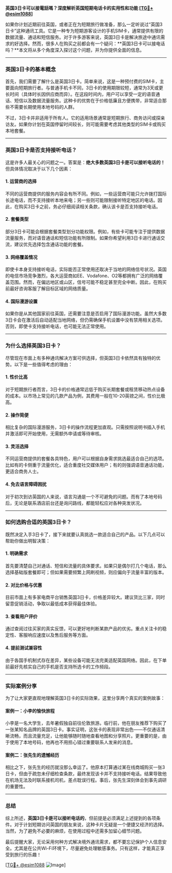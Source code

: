 **英国3日卡可以接電話嗎？深度解析英国短期电话卡的实用性和功能 [[TG💪+ @esim1088](https://t.me/s/esim1088)]**

如果你计划近期前往英国，或者正在为短期旅行做准备，那么一定听说过“英国3日卡”这种通讯工具。它是一种专为短期游客设计的手机SIM卡，通常提供有限的数据流量、通话和短信服务。对于许多游客来说，英国3日卡是解决旅途中通讯需求的好选择。然而，很多人在购买之前都会有一个疑问：**英国3日卡可以接电话吗？**本文将从多个角度深入探讨这个问题，并为你提供全面的信息。

---

### 英国3日卡的基本概念

首先，我们需要了解什么是英国3日卡。简单来说，这是一种预付费的SIM卡，主要面向短期旅行者。与普通手机卡不同，3日卡的使用期限较短，通常为3天或更长时间（具体时长因供应商而异）。在这段时间内，用户可以享受一定的语音通话、短信以及数据流量服务。这种卡的优势在于价格低廉且方便携带，非常适合那些不需要长期使用本地号码的人群。

不过，3日卡并非适用于所有人。它的适用场景通常是短期旅行、商务访问或探亲访友。如果你计划在英国停留时间较长，则可能需要考虑其他类型的SIM卡或购买本地套餐。

---

### 英国3日卡是否支持接听电话？

这是许多人最关心的问题之一。答案是：**绝大多数英国3日卡是可以接听电话的！** 但具体情况取决于以下几个因素：

#### 1. **运营商的选择**
不同的运营商提供的服务内容会有所不同。例如，一些运营商可能只允许拨打国际长途电话，而不支持接听本地来电；另一些则可能限制接听特定地区的电话。因此，在购买3日卡之前，务必仔细阅读相关条款，确认该卡是否支持接听电话。

#### 2. **套餐类型**
部分3日卡可能会根据套餐类型划分功能权限。例如，有些卡可能专注于提供数据流量服务，而对语音通话和短信功能有所限制。如果你希望利用3日卡进行通话交流，建议优先选择包含通话功能的套餐。

#### 3. **网络覆盖情况**
即使卡本身支持接听电话，实际能否正常使用还取决于当地的网络信号状况。英国的电信市场竞争激烈，各大运营商如EE、Vodafone、O2等都拥有广泛的网络覆盖范围。然而，在偏远地区或山区，信号可能不稳定甚至完全中断。因此，在购买前最好咨询客服了解目标区域的网络质量。

#### 4. **国际漫游设置**
如果你是从其他国家前往英国，还需要注意是否启用了国际漫游功能。虽然大多数3日卡会在激活后自动适配当地网络，但仍需确保手机设置中没有禁用相关选项。否则，即使卡支持接听电话，也可能无法正常使用。

---

### 为什么选择英国3日卡？

尽管现在市面上有多种通讯解决方案可供选择，但英国3日卡依然具有独特的优势。以下是一些值得考虑的理由：

#### 1. **性价比高**
对于短期旅行者而言，3日卡的价格通常远低于购买长期套餐或租赁移动热点设备的成本。以市场上常见的几款产品为例，其费用一般在10-20英镑之间，性价比极高。

#### 2. **操作简便**
相比复杂的国际漫游服务，3日卡的操作流程更加直观。只需按照说明书插入手机并激活即可开始使用，无需额外申请或等待审核。

#### 3. **灵活选择**
不同运营商提供的套餐各具特色，用户可以根据自身需求挑选最适合自己的选项。比如有的卡侧重于流量优化，适合重度社交媒体用户；有的则强调语音通话功能，更适合商务人士。

#### 4. **免去语言障碍困扰**
对于初次到访英国的人来说，语言沟通是一个不可避免的问题。而有了本地号码后，无论是联系酒店前台还是询问路线，都能轻松应对各种突发状况。

---

### 如何选购合适的英国3日卡？

既然决定入手3日卡了，接下来就要认真挑选一款适合自己的产品。以下几点可以帮助你做出明智决策：

#### 1. **明确需求**
首先要清楚自己对通话、短信和流量的具体要求。如果只是偶尔打几个电话，那么选择基础版套餐即可；但如果需要频繁上网刷视频，则应偏向于流量丰富的版本。

#### 2. **对比价格与优惠**
目前市面上有多家电商平台销售英国3日卡，价格差异较大。建议货比三家，同时留意促销活动，争取以最低成本获得最佳体验。

#### 3. **查看用户评价**
通过查阅过往买家的真实反馈，可以更好地判断某款产品的优劣。重点关注卡的稳定性、客服响应速度以及售后服务等方面。

#### 4. **提前测试兼容性**
由于各国手机制式存在差异，某些设备可能无法完美适配英国网络。因此，在下单前最好先核实自己的手机是否支持所选卡的工作频段。

---

### 实际案例分享

为了让大家更直观地理解英国3日卡的实际效果，这里分享两个真实的案例故事：

#### 案例一：小李的愉快旅程
小李是一名大学生，去年暑假独自前往伦敦旅游。临行前，他在朋友推荐下购买了一张某知名品牌的英国3日卡。事实证明，这张卡的表现非常出色——不仅通话清晰流畅，而且流量充足，让他能够随时随地查看地图和分享照片。更重要的是，由于使用了本地号码，他再也不用担心错过重要联系人发来的消息。

#### 案例二：张先生的遗憾经历
相比之下，张先生的经历就没那么幸运了。他原本打算通过某在线商城购买一张3日卡，但由于疏忽未仔细检查条款，最终发现该卡并不支持接听电话。结果导致他在机场无法及时联系接机司机，差点耽误行程。事后，张先生深刻体会到事先调研的重要性。

---

### 总结

综上所述，**英国3日卡是可以接听电话的**，但前提是必须满足上述提到的各项条件。对于计划短期访问英国的朋友来说，这种卡片无疑是一个便捷又经济的选择。当然，为了避免不必要的麻烦，在使用过程中还需多加留心细节问题。

最后提醒大家，无论采用何种方式解决境外通讯需求，都不要忘记保护个人信息安全。尤其是在公共Wi-Fi环境下，尽量避免处理敏感事务。只有这样，才能真正享受到旅行的乐趣！

[[TG💪+ @esim1088](https://t.me/s/esim1088) ![Image](https://i.postimg.cc/4NQfJmqS/Snipaste-2025-05-13-00-14-12.png)]